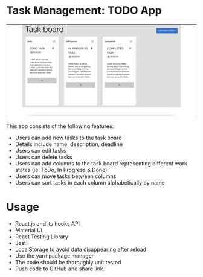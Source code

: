 # Task Management: TODO App

![Todo app](./public/Screenshot%202023-10-18%20at%207.12.22%20PM.png)

This app consists of the following features:

- Users can add new tasks to the task board
- Details include name, description, deadline
- Users can edit tasks
- Users can delete tasks
- Users can add columns to the task board representing different work states (ie.
  ToDo, In Progress &amp; Done)
- Users can move tasks between columns
- Users can sort tasks in each column alphabetically by name

# Usage

- React.js and its hooks API
- Material UI
- React Testing Library
- Jest
- LocalStorage to avoid data disappearing after reload
- Use the yarn package manager
- The code should be thoroughly unit tested
- Push code to GitHub and share link.
